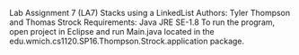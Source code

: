 Lab Assignment 7 (LA7) Stacks using a LinkedList 
Authors: Tyler Thompson and Thomas Strock
Requirements: Java JRE SE-1.8
To run the program, open project in Eclipse and run Main.java located in the edu.wmich.cs1120.SP16.Thompson.Strock.application package.